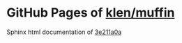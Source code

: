 GitHub Pages of [klen/muffin](https://github.com/klen/muffin.git)
===
Sphinx html documentation of [3e211a0a](https://github.com/klen/muffin/tree/3e211a0a60d4c6c54853f7cb10193e18ce91ccca)
